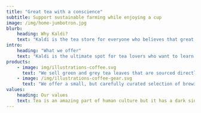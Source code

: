 ```yaml
---
title: "Great tea with a conscience"
subtitle: Support sustainable farming while enjoying a cup
image: /img/home-jumbotron.jpg
blurb:
    heading: Why Kaldi?
    text: "Kaldi is the tea store for everyone who believes that great tea shouldn't just taste good, it should do good too. We source all of our tea leafs directly from small scale sustainable farmers and make sure part of the profits are reinvested in their communities."
intro:
    heading: "What we offer"
    text: "Kaldi is the ultimate spot for tea lovers who want to learn about their  origin and support the farmers that grew it. We take tea production and brewing seriously and we’re glad to pass that knowledge to anyone."
products:
    - image: img/illustrations-coffee.svg
      text: "We sell green and grey tea leaves that are sourced directly from independent farmers and farm cooperatives. We’re proud to offer a variety of tea leaves grown with great care for the environment and local communities. Check our post or contact us directly for current availability."
    - image: /img/illustrations-coffee-gear.svg
      text: "We offer a small, but carefully curated selection of brewing gear and tools for every taste and experience level. No matter if you roast your own tea leaves or just bought your first french press, you’ll find a gadget to fall in love with in our shop."
values:
    heading: Our values
    text: Tea is an amazing part of human culture but it has a dark side too – one of colonialism and mindless abuse of natural resources and human lives. We want to turn this around and return the coffee trade to the drink’s exhilarating, empowering and unifying nature. Visit out coffee site too at https://optimistic-williams-a6bbe0.netlify.app/
---
```



